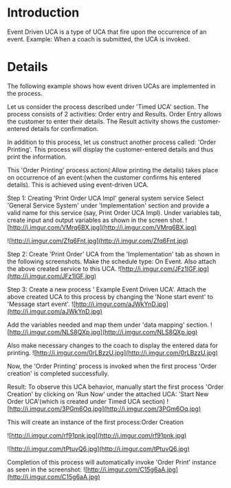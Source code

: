 # Introduction #

Event Driven UCA is a type of UCA that fire upon the occurrence of an event.
Example: When a coach is submitted, the UCA is invoked.


# Details #

The following example shows how event driven UCAs are implemented in the process.

Let us consider the process described under 'Timed UCA' section. The process consists of 2 activities: Order entry and Results. Order Entry allows the customer to enter their details. The Result activity shows the customer-entered details for confirmation.

In addition to this process, let us construct another process called: 'Order Printing'. This process will display the customer-entered details and thus print the information.

This 'Order Printing' process action(:Allow printing the details) takes place on occurrence of an event:(when the customer confirms his entered details). This is achieved using event-driven UCA.

Step 1:
Creating 'Print Order UCA Impl' general system service
Select 'General Service System' under 'Implementation' section and provide a valid name for this service (say, Print Order UCA Impl).
Under variables tab, create input and output variables as shown in the screen shot.
![http://i.imgur.com/VMrq6BX.jpg](http://i.imgur.com/VMrq6BX.jpg)

![http://i.imgur.com/Zfq6Fnt.jpg](http://i.imgur.com/Zfq6Fnt.jpg)

Step 2:
Create 'Print Order' UCA from the 'Implementation' tab as shown in the following screenshots. Make the schedule type: On Event. Also attach the above created service to this UCA.
![http://i.imgur.com/JFz1IGF.jpg](http://i.imgur.com/JFz1IGF.jpg)

Step 3:
Create a new process ' Example Event Driven UCA'. Attach the above created UCA to this process by changing the 'None start event' to 'Message start event'.
![http://i.imgur.com/aJWkYnD.jpg](http://i.imgur.com/aJWkYnD.jpg)

Add the variables needed and map them under 'data mapping' section.
![http://i.imgur.com/NLS8QXp.jpg](http://i.imgur.com/NLS8QXp.jpg)

Also make necessary changes to the coach to display the entered data for printing.
![http://i.imgur.com/0rLBzzU.jpg](http://i.imgur.com/0rLBzzU.jpg)


Now, the 'Order Printing' process is invoked when the first process 'Order creation' is completed successfully.

Result:
To observe this UCA behavior, manually start the first process 'Order Creation' by clicking on 'Run Now' under the attached UCA: 'Start New Order UCA'(which is created under Timed UCA section)
![http://i.imgur.com/3PGm6Oq.jpg](http://i.imgur.com/3PGm6Oq.jpg)

This will create an instance of the first process:Order Creation

![http://i.imgur.com/rf91pnk.jpg](http://i.imgur.com/rf91pnk.jpg)

![http://i.imgur.com/tPtuvQ6.jpg](http://i.imgur.com/tPtuvQ6.jpg)


Completion of this process will automatically invoke 'Order Print' instance as seen in the screenshot:
![http://i.imgur.com/C15g6aA.jpg](http://i.imgur.com/C15g6aA.jpg)





